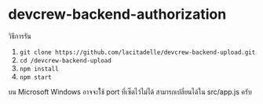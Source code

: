 # devcrew-backend-authorization

วิธีการรัน
1. ```git clone https://github.com/lacitadelle/devcrew-backend-upload.git```
2. ```cd /devcrew-backend-upload```
3. ```npm install```
4. ```npm start```

บน Microsoft Windows อาจจะใ้ช้ port ที่เซ็ตไว้ไม่ได้ สามารถเปลี่ยนได้ใน src/app.js ครับ
